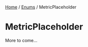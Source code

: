 [Home](/README.md) / [Enums](/docs/enums/README.md) / MetricPlaceholder

# MetricPlaceholder
More to come...
